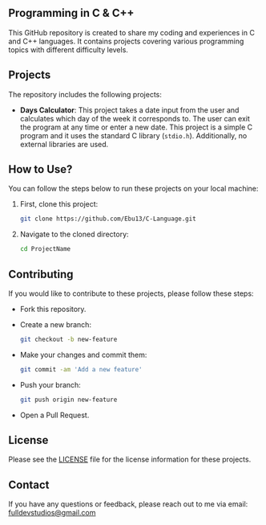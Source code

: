 ## Programming in C & C++

This GitHub repository is created to share my coding and experiences in C and C++ languages. It contains projects covering various programming topics with different difficulty levels.

## Projects

The repository includes the following projects:

- **Days Calculator**: This project takes a date input from the user and calculates which day of the week it corresponds to. The user can exit the program at any time or enter a new date. This project is a simple C program and it uses the standard C library (`stdio.h`). Additionally, no external libraries are used.

## How to Use?

You can follow the steps below to run these projects on your local machine:

1. First, clone this project:

    ```bash
    git clone https://github.com/Ebu13/C-Language.git
    ```

2. Navigate to the cloned directory:

    ```bash
    cd ProjectName
    ```

## Contributing

If you would like to contribute to these projects, please follow these steps:

- Fork this repository.
- Create a new branch:

    ```bash
    git checkout -b new-feature
    ```

- Make your changes and commit them:

    ```bash
    git commit -am 'Add a new feature'
    ```

- Push your branch:

    ```bash
    git push origin new-feature
    ```

- Open a Pull Request.

## License

Please see the [LICENSE](LICENSE) file for the license information for these projects.

## Contact

If you have any questions or feedback, please reach out to me via email: [fulldevstudios@gmail.com](mailto:fulldevstudios@gmail.com)